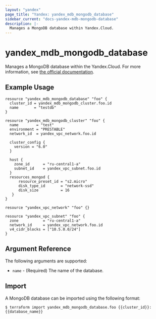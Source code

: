 ```yaml
---
layout: "yandex"
page_title: "Yandex: yandex_mdb_mongodb_database"
sidebar_current: "docs-yandex-mdb-mongodb-database"
description: |-
  Manages a MongoDB database within Yandex.Cloud.
---
```


# yandex\_mdb\_mongodb\_database

Manages a MongoDB database within the Yandex.Cloud. For more information, see
[the official documentation](https://cloud.yandex.com/docs/managed-mongodb/).


## Example Usage

```hcl
resource "yandex_mdb_mongodb_database" "foo" {
  cluster_id = yandex_mdb_mongodb_cluster.foo.id
  name       = "testdb"
}

resource "yandex_mdb_mongodb_cluster" "foo" {
  name        = "test"
  environment = "PRESTABLE"
  network_id  = yandex_vpc_network.foo.id

  cluster_config {
    version = "6.0"
  }

  host {
    zone_id      = "ru-central1-a"
    subnet_id    = yandex_vpc_subnet.foo.id
  }
  resources_mongod {
      resource_preset_id = "s2.micro"
      disk_type_id       = "network-ssd"
      disk_size          = 16
   }
}

resource "yandex_vpc_network" "foo" {}

resource "yandex_vpc_subnet" "foo" {
  zone           = "ru-central1-a"
  network_id     = yandex_vpc_network.foo.id
  v4_cidr_blocks = ["10.5.0.0/24"]
}
```

## Argument Reference

The following arguments are supported:

* `name` - (Required) The name of the database.

## Import

A MongoDB database can be imported using the following format:

```
$ terraform import yandex_mdb_mongodb_database.foo {{cluster_id}}:{{database_name}}
```
